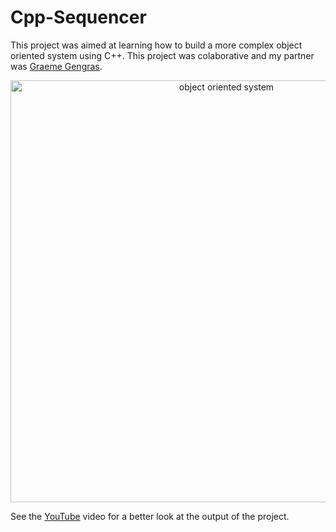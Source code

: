 # Cpp-Sequencer

This project was aimed at learning how to build a more complex object oriented system using C++. This project was colaborative and my partner was [Graeme Gengras](https://github.com/ggengras). 

<p align="center">
<img width="675" alt="object oriented system" src="https://user-images.githubusercontent.com/20422614/38472367-f8cc2dbe-3b4c-11e8-84b7-55c93b09892e.png">
</p> 

See the [YouTube](https://www.youtube.com/watch?v=Fm_v3JoFSZ0&t=5s) video for a better look at the output of the project. 

